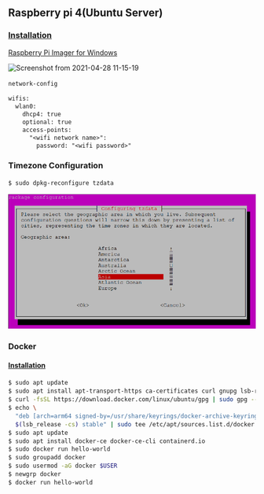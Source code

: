 ## Raspberry pi 4(Ubuntu Server)

### [Installation](https://ubuntu.com/tutorials/how-to-install-ubuntu-on-your-raspberry-pi#1-overview)

[Raspberry Pi Imager for Windows](https://downloads.raspberrypi.org/imager/imager_latest.exe)

![Screenshot from 2021-04-28 11-15-19](https://ubuntucommunity.s3.dualstack.us-east-2.amazonaws.com/optimized/2X/1/1443a1624b2c3e4f48bc2ec18dbadbdfb052f636_2_690x464.png)

`network-config`

```
wifis:
  wlan0:
    dhcp4: true
    optional: true
    access-points:
      "<wifi network name>":
        password: "<wifi password>"
```

### Timezone Configuration

`$ sudo dpkg-reconfigure tzdata`

![image-20210911223629351](https://raw.githubusercontent.com/powerticket/typora-image-repo/image/img/image-20210911223629351.png)

### Docker

#### [Installation](https://docs.docker.com/engine/install/ubuntu/)

```bash
$ sudo apt update
$ sudo apt install apt-transport-https ca-certificates curl gnupg lsb-release
$ curl -fsSL https://download.docker.com/linux/ubuntu/gpg | sudo gpg --dearmor -o /usr/share/keyrings/docker-archive-keyring.gpg
$ echo \
  "deb [arch=arm64 signed-by=/usr/share/keyrings/docker-archive-keyring.gpg] https://download.docker.com/linux/ubuntu \
  $(lsb_release -cs) stable" | sudo tee /etc/apt/sources.list.d/docker.list > /dev/null
$ sudo apt update
$ sudo apt install docker-ce docker-ce-cli containerd.io
$ sudo docker run hello-world
$ sudo groupadd docker
$ sudo usermod -aG docker $USER
$ newgrp docker
$ docker run hello-world
```

